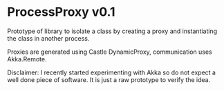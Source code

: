 # ProcessProxy v0.1

Prototype of library to isolate a class by creating a proxy and instantiating the class in another process.

Proxies are generated using Castle DynamicProxy, communication uses Akka.Remote. 

Disclaimer:
I recently started experimenting with Akka so do not expect a well done piece of software. It is just a raw prototype to verify the idea.